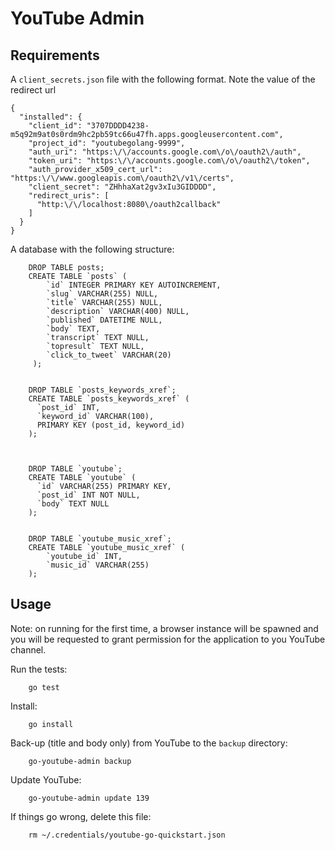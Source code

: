 YouTube Admin
=============





Requirements
------------

A ```client_secrets.json``` file with the following format. Note the value of the redirect url

```
{
  "installed": {
    "client_id": "3707DDDD4238-m5q92m9at0s0rdm9hc2pb59tc66u47fh.apps.googleusercontent.com",
    "project_id": "youtubegolang-9999",
    "auth_uri": "https:\/\/accounts.google.com\/o\/oauth2\/auth",
    "token_uri": "https:\/\/accounts.google.com\/o\/oauth2\/token",
    "auth_provider_x509_cert_url": "https:\/\/www.googleapis.com\/oauth2\/v1\/certs",
    "client_secret": "ZHhhaXat2gv3xIu3GIDDDD",
    "redirect_uris": [
      "http:\/\/localhost:8080\/oauth2callback"
    ]
  }
}
```

A database with the following structure:
        
        DROP TABLE posts;
        CREATE TABLE `posts` (
            `id` INTEGER PRIMARY KEY AUTOINCREMENT,
            `slug` VARCHAR(255) NULL,
            `title` VARCHAR(255) NULL,
            `description` VARCHAR(400) NULL,
            `published` DATETIME NULL,
            `body` TEXT,
            `transcript` TEXT NULL,
            `topresult` TEXT NULL,
            `click_to_tweet` VARCHAR(20)
         );
        
        
        DROP TABLE `posts_keywords_xref`;
        CREATE TABLE `posts_keywords_xref` (
          `post_id` INT,
          `keyword_id` VARCHAR(100),
          PRIMARY KEY (post_id, keyword_id)
        );
        
        
        
        DROP TABLE `youtube`;
        CREATE TABLE `youtube` (
          `id` VARCHAR(255) PRIMARY KEY,
          `post_id` INT NOT NULL,
          `body` TEXT NULL
        );
        
        
        DROP TABLE `youtube_music_xref`;
        CREATE TABLE `youtube_music_xref` (
            `youtube_id` INT,
            `music_id` VARCHAR(255)
        );





Usage
-----

Note: on running for the first time, a browser instance will be spawned and you 
will be requested to grant permission for the application to you YouTube channel.

Run the tests:

        go test

Install:

        go install

Back-up (title and body only) from YouTube to the ```backup``` directory:

        go-youtube-admin backup

Update YouTube:

        go-youtube-admin update 139

If things go wrong, delete this file:

        rm ~/.credentials/youtube-go-quickstart.json 


